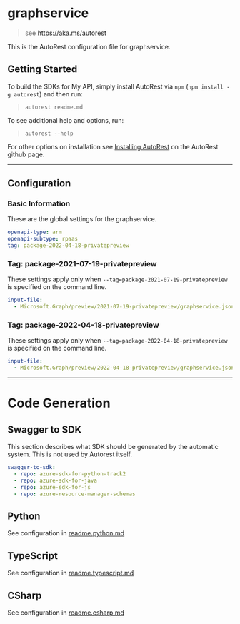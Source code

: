 # graphservice

> see https://aka.ms/autorest

This is the AutoRest configuration file for graphservice.

## Getting Started

To build the SDKs for My API, simply install AutoRest via `npm` (`npm install -g autorest`) and then run:

> `autorest readme.md`

To see additional help and options, run:

> `autorest --help`

For other options on installation see [Installing AutoRest](https://aka.ms/autorest/install) on the AutoRest github page.

---

## Configuration

### Basic Information

These are the global settings for the graphservice.

```yaml
openapi-type: arm
openapi-subtype: rpaas
tag: package-2022-04-18-privatepreview
```

### Tag: package-2021-07-19-privatepreview

These settings apply only when `--tag=package-2021-07-19-privatepreview` is specified on the command line.

```yaml $(tag) == 'package-2021-07-19-privatepreview'
input-file:
  - Microsoft.Graph/preview/2021-07-19-privatepreview/graphservice.json
```

### Tag: package-2022-04-18-privatepreview

These settings apply only when `--tag=package-2022-04-18-privatepreview` is specified on the command line.

```yaml $(tag) == 'package-2022-04-18-privatepreview'
input-file:
  - Microsoft.Graph/preview/2022-04-18-privatepreview/graphservice.json
```

---

# Code Generation

## Swagger to SDK

This section describes what SDK should be generated by the automatic system.
This is not used by Autorest itself.

```yaml $(swagger-to-sdk)
swagger-to-sdk:
  - repo: azure-sdk-for-python-track2
  - repo: azure-sdk-for-java
  - repo: azure-sdk-for-js
  - repo: azure-resource-manager-schemas
```
## Python

See configuration in [readme.python.md](./readme.python.md)

## TypeScript

See configuration in [readme.typescript.md](./readme.typescript.md)

## CSharp

See configuration in [readme.csharp.md](./readme.csharp.md)
